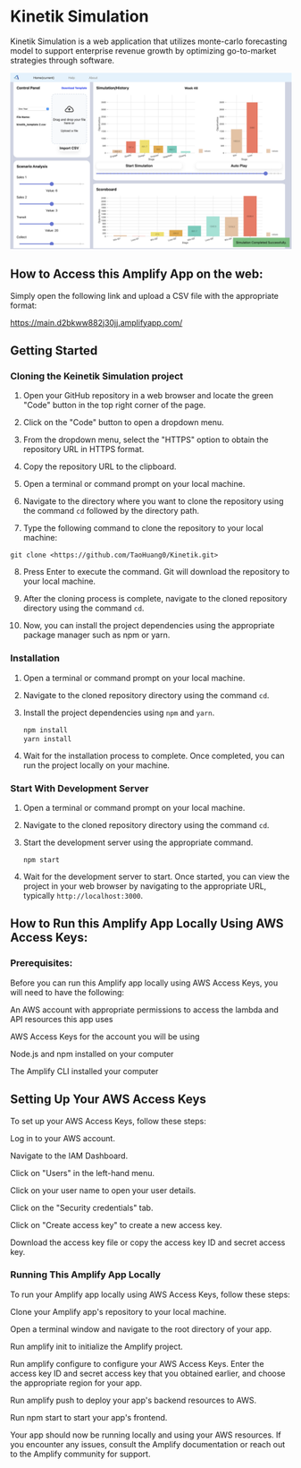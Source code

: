 # Kinetik Simulation
Kinetik Simulation is a web application that utilizes monte-carlo forecasting model to support enterprise revenue growth by optimizing go-to-market strategies through software.

![Kinetik Simulation Application View](./src/Images/KinetikSImulationView.png)

## How to Access this Amplify App on the web:

Simply open the following link and upload a CSV file with the appropriate format:

https://main.d2bkww882j30jj.amplifyapp.com/

## Getting Started

### Cloning the Keinetik Simulation project

1. Open your GitHub repository in a web browser and locate the green "Code" button in the top right corner of the page.

2. Click on the "Code" button to open a dropdown menu.

3. From the dropdown menu, select the "HTTPS" option to obtain the repository URL in HTTPS format.

4. Copy the repository URL to the clipboard.

5. Open a terminal or command prompt on your local machine.

6. Navigate to the directory where you want to clone the repository using the command `cd` followed by the directory path.

7. Type the following command to clone the repository to your local machine:

```
git clone <https://github.com/TaoHuang0/Kinetik.git>
```

8. Press Enter to execute the command. Git will download the repository to your local machine.

9. After the cloning process is complete, navigate to the cloned repository directory using the command `cd`.

10. Now, you can install the project dependencies using the appropriate package manager such as npm or yarn.

### Installation

1. Open a terminal or command prompt on your local machine.
2. Navigate to the cloned repository directory using the command `cd`.
3. Install the project dependencies using `npm` and `yarn`.
   
    ```
    npm install
    yarn install
    ```

4. Wait for the installation process to complete. Once completed, you can run the project locally on your machine.

### Start With Development Server

1. Open a terminal or command prompt on your local machine.
2. Navigate to the cloned repository directory using the command `cd`.
3. Start the development server using the appropriate command.
   
    ```
    npm start
    ```

4. Wait for the development server to start. Once started, you can view the project in your web browser by navigating to the appropriate URL, typically `http://localhost:3000`.

## How to Run this Amplify App Locally Using AWS Access Keys:

### Prerequisites:
Before you can run this Amplify app locally using AWS Access Keys, you will need to have the following:

An AWS account with appropriate permissions to access the lambda and API resources this app uses

AWS Access Keys for the account you will be using

Node.js and npm installed on your computer

The Amplify CLI installed your computer

## Setting Up Your AWS Access Keys

To set up your AWS Access Keys, follow these steps:

Log in to your AWS account.

Navigate to the IAM Dashboard.

Click on "Users" in the left-hand menu.

Click on your user name to open your user details.

Click on the "Security credentials" tab.

Click on "Create access key" to create a new access key.

Download the access key file or copy the access key ID and secret access key.

### Running This Amplify App Locally

To run your Amplify app locally using AWS Access Keys, follow these steps:

Clone your Amplify app's repository to your local machine.

Open a terminal window and navigate to the root directory of your app.

Run amplify init to initialize the Amplify project.

Run amplify configure to configure your AWS Access Keys. Enter the access key ID and secret access key that you obtained earlier, and choose the appropriate region for your app.

Run amplify push to deploy your app's backend resources to AWS.

Run npm start to start your app's frontend.

Your app should now be running locally and using your AWS resources. If you encounter any issues, consult the Amplify documentation or reach out to the Amplify community for support.
